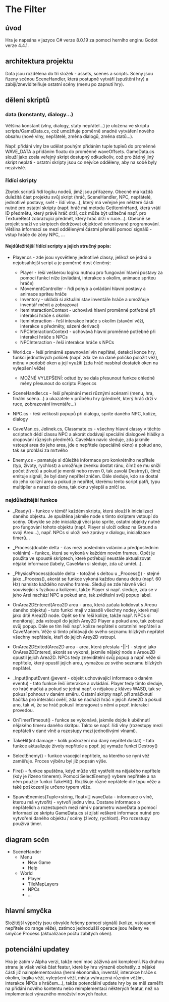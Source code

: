 # The Filter

## úvod
Hra je napsána v jazyce C# verze 8.0.19 za pomoci herního enginu Godot verze 4.4.1.

## architektura projektu
Data jsou rozdělena do tří složek - assets, scenes a scripts.
Scény jsou řízeny scénou SceneHandler, která postupně vytváří (spuštění hry) a zabíjí/zneviditelňuje ostatní scény (menu po zapnutí hry). 
## dělení skriptů
### data (konstanty, dialogy...)
Většina konstant (vlny, dialogy, staty nepřátel...) je uložena ve skriptu scripts/GameData.cs, což umožňuje poměrně snadné vytváření nového obsahu (nové vlny, nepřátelé, změna dialogů, změna statů...). 

Např. přidání vlny lze udělat pouhým přidáním tuple tupleů do proměnné WAVE_DATA a přidáním floatu do proměnné waveOffsets. 
GameData.cs slouží jako zcela veřejný skript dostupný odkudkoliv, což pro žádný jiný skript neplatí - ostatní skripty jsou co nejvíce odděleny, aby na sobě byly nezávislé. 
### řídící skripty
Zbytek scriptů řídí logiku nodeů, jimž jsou přiřazeny. Obecně má každá duležitá část projektu svůj skript (hráč, SceneHandler, NPC, nepřátelé, jednotlivé postavy, svět - řídí vlny...), který má veřejné jen některé části nutné pro ostatní skripty (např. hráč má metodu GetItemInHand, která vrátí ID předmětu, který právě hráč drží, což může být užitečné např. pro TextureRect zobrazující předmět, který hráč drží v ruce...). Obecně se projekt snaží ve skriptech dodržovat objektově orientované programování. Většina informací se mezi oddělenými částmi přenáší pomocí signálů - vstup hráče do zóny NPC, ...
#### Nejdůležitější řídící scripty a jejich stručný popis:
- Player.cs - zde jsou vysvětleny jednotlivé classy, jelikož se jedná o nejobsáhlejší script a je poměrně dost členěný:
    - Player - řeší veškerou logiku nutnou pro fungování hlavní postavy za pomoci funkcí níže (ovládání, interakce s okolím, animace spriteu hráče)
    - MovementController - řídí pohyb a ovládání hlavní postavy a animace spriteu hráče
    - Inventory - ukládá si aktuální stav inventáře hráče a umožňuje inventář měnit a zobrazovat
    - ItemInteractionContext - uchovává hlavní proměnné potřebné při interakci hráče s okolím
    - ItemInteraction - řeší interakce hráče s okolím (stavění věží, interakce s předměty, sázení derivací)
    - NPCInteractionContext - uchovává hlavní proměnné potřebné při interakci hráče s NPCs
    - NPCInteraction - řeší interakce hráče s NPCs

- World.cs - řeší primárně spawnování vln nepřátel, detekci konce hry, funkci jednotlivých políček (např. zda lze na dané políčko položit věž), měnu v podobě oken a její využití (zda hráč nasbíral dostatek oken na vylepšení věže)
    - MOŽNÉ VYLEPŠENÍ: odtud by se dala přesunout funkce ohledně měny přesunout do scriptu Player.cs

- SceneHandler.cs - řeší přepínání mezi různými scénami (menu, hra, finální scéna...) a ukazatele v průběhu hry (předmět, který hráč drží v ruce, zobrazování inventáře...)

- NPC.cs - řeší velikosti popupů při dialogu, sprite daného NPC, kolize, dialogy

- CaveMan.cs, Jelinek.cs, Classmate.cs - všechny hlavní classy v těchto scriptech dědí classu NPC a akorát dodávají speciální dialogové hlášky a dropování různých předmětů. CaveMan navíc sleduje, zda jakmile vstoupí area do jeho area, jde o nepřítele (speciálně okno) a pokud ano, tak se prohlásí za mrtvého

- Enemy.cs - pamatuje si důležité informace pro konkrétního nepřítele (typ, životy, rychlost) a umožňuje zvenku dostat ránu, čímž se mu sníží počet životů a pokud je menší nebo roven 0, tak zavolá Destroy(), čímž emituje signál, že byl daný nepřítel zničen. Dále sleduje, kdo se dostal do jeho kolizní area a pokud je nepřítel, kterému tento script patří, typu multiplier a narazí do okna, tak oknu vylepší a zničí se.

### nejdůležitější funkce
- _Ready() - funkce v téměř každém skriptu, která slouží k inicializaci daného objektu. Je spuštěna jakmile node s tímto skriptem vstoupí do scény. Obvykle se zde inicializují věci jako sprite, ostatní objekty nutné pro fungování tohoto objektu (např. Player si uloží odkaz na Ground a svoji Areu...), např. NPCs si uloží své zprávy v dialogu, inicializace timerů...

- _Process(double delta - čas mezi posledním voláním a předposledním voláním) - funkce, která se vykoná v každém novém frameu. Opět je použita ve spoustě skriptech, které potřebují neustále aktualizovat nějaké informace (labely, CaveMan si sleduje, zda už umřel...).

- _PhysicsProcess(double delta - totožné s deltou u _Process()) - stejné jako _Process(), akorát se funkce vykoná každou danou dobu (např. 60 Hz) namísto každého nového frameu. Sledují se zde hlavně věci související s fyzikou a kolizemi, takže Player si např. sleduje, zda se v jeho Arei nachází NPC a pokud ano, tak zviditelní svůj popup label.

- OnArea2DEntered(Area2D area - area, která začala kolidovat s Areou daného objektu) - tuto funkci mají v zásadě všechny nodey, které mají jako dítě Area2D node. Opět se tím řeší kolize, takže např. NPCs si monitorují, zda vstoupil do jejich Arey2D Player a pokud ano, tak zobrazí svůj popup. Dále se tím řeší např. kolize nepřátel s ostatními nepřáteli a CaveManem. Věže si tímto přidávají do svého seznamu blízkých nepřátel všechny nepřátele, kteří do jejich Arey2D vstoupí.

- OnArea2DExited(Area2D area - area, která přestala -||-) - stejné jako OnArea2DEntered, akorát se vykoná, jakmile nějaký node s Areou2D opustil jejich Area2D. NPCs tedy zneviditelní svůj popup a např. věže si nepřítele, který opustil jejich areu, vymažou ze svého seznamu blízkých nepřátel.

- _Input(InputEvent @event - objekt uchovávající informace o daném eventu) - tato funkce řeší interakce a ovládání. Player tedy tímto sleduje, co hráč mačká a pokud se jedná např. o nějakou z kláves WASD, tak se pokusí pohnout v daném směru. Ostatní skripty např. při zmáčknutí tlačítka pro interakci ověří, zda se nachází hráč v jejich Aree2D a pokud ano, tak ví, že se hráč pokusil interagovat s němi a popř. interakci provedou.

- OnTimerTimeout() - funkce se vykonává, jakmile dojde k uběhnutí nějakého timeru daného skritpu. Takto se např. řídí vlny (rozestupy mezi nepřáteli v dané vlně a rozestupy mezi jednotlivými vlnami).

- TakeHit(int damage - kolik poškození má daný nepřítel dostat) - tato funkce aktualizuje životy nepřítele a popř. jej vymaže funkcí Destroy()

- SelectEnemy() - funkce vracející nepřítele, na kterého se nyní věž zaměřuje. Proces výběru byl již popsán výše.

- Fire() - funkce spuštěna, když může věž vystřelit na nějakého nepřítele (kdy je řízeno timerem). Pomocí SelectEnemy() vybere nepřítele a na něm použije funkci TakeHit(). Rozlišuje různé nepřátele dle typu věže a také poškození je určeno typem věže.

- SpawnEnemies(Tuple<string, float>[] waveData - informace o vlně, kterou má vytvořit) - vytvoří jednu vlnu. Dostane informace o nepřátelích a rozestupech mezi nimi v parametru waveData a pomocí informací ze skriptu GameData.cs si zjistí veškeré informace nutné pro vytvoření daného objektu / scény (životy, rychlost). Pro rozestupy používá timer.

## diagram scén
- SceneHander
    - Menu
        - New Game
        - Help
    - World
        - Player
        - TileMapLayers
        - NPCs
        - ...

## hlavní smyčka
Složitější výpočty jsou obvykle řešeny pomocí signálů (kolize, vstoupení nepřítele do range věže), zatímco jednodušší operace jsou řešeny ve smyčce Process (aktualizace počtu zabitých oken).

## potenciální updatey
Hra je zatím v Alpha verzi, takže není moc záživná ani komplexní. Na druhou stranu je však velká část featur, které by hru výrazně obohatily, z nějaké části již naimplementována (herní ekonomika, inventář, interakce hráče s okolím, logika věží, vylepšení věží, místa vyhrazená různým věžím, interakce NPCs s hráčem...), takže potenciální update hry by se měl zaměřit na přidání nového kontentu nebo reimplementaci některých featur, než na implementaci výrazného množství nových featur.
